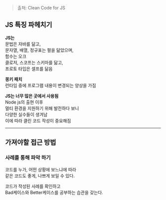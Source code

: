 > 출처: Clean Code for JS

## JS 특징 파헤치기

**JS는**  
문법은 자바를 닮고,  
문자열, 배열, 정규표는 펄을 닮았으며,  
함수는 오크  
클로저, 스코프는 스키마를 닮고,  
프로토 타입은 셀프를 닮음

**몽키 패치**  
런타임 중에 프로그램 내용이 변경되는 양상을 가짐

**JS는 너무 많은 곳에서 사용됨**  
Node js의 출현 이후  
멀티 환경을 지원하기 위해 발전하다 보니  
다양한 실수들이 생겨남  
이에 따라 클린 코드 작성이 중요해짐

---

## 가져야할 접근 방법

### 사례를 통해 파악 하기

코드를 누가, 어떤 상황에 보느냐에 따라  
같은 코드도 좋게, 나쁘게 보일 수 있다.

코드가 작성된 사례를 확인하고  
Bad케이스와 Better케이스를 공부하는 습관을 갖는다.
